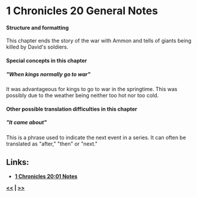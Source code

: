 # 1 Chronicles 20 General Notes #

#### Structure and formatting ####

This chapter ends the story of the war with Ammon and tells of giants being killed by David's soldiers.

#### Special concepts in this chapter ####

##### "When kings normally go to war" #####
It was advantageous for kings to go to war in the springtime. This was possibly due to the weather being neither too hot nor too cold. 

#### Other possible translation difficulties in this chapter ####

##### "It came about" #####
This is a phrase used to indicate the next event in a series. It can often be translated as "after," "then" or "next."
## Links: ##

* __[1 Chronicles 20:01 Notes](./01.md)__

__[<<](../19/intro.md) | [>>](../21/intro.md)__
